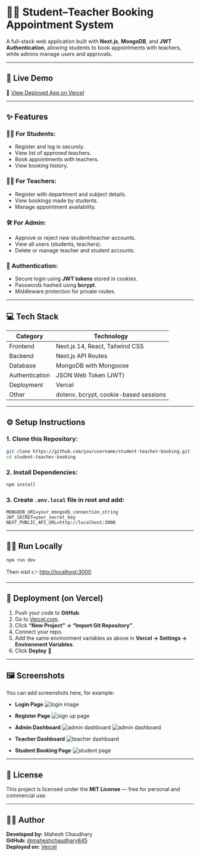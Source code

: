 # 🧑‍🎓 Student–Teacher Booking Appointment System

A full-stack web application built with **Next.js**, **MongoDB**, and **JWT Authentication**, allowing students to book appointments with teachers, while admins manage users and approvals.

---

## 🚀 Live Demo
🔗 [View Deployed App on Vercel](https://student-teacher-app-bice.vercel.app/)

---

## ✨ Features

### 👨‍🎓 For Students:
- Register and log in securely.
- View list of approved teachers.
- Book appointments with teachers.
- View booking history.

### 👨‍🏫 For Teachers:
- Register with department and subject details.
- View bookings made by students.
- Manage appointment availability.

### 🛠️ For Admin:
- Approve or reject new student/teacher accounts.
- View all users (students, teachers).
- Delete or manage teacher and student accounts.

### 🔐 Authentication:
- Secure login using **JWT tokens** stored in cookies.
- Passwords hashed using **bcrypt**.
- Middleware protection for private routes.

---

## 💻 Tech Stack

| Category | Technology |
|-----------|-------------|
| Frontend | Next.js 14, React, Tailwind CSS |
| Backend | Next.js API Routes |
| Database | MongoDB with Mongoose |
| Authentication | JSON Web Token (JWT) |
| Deployment | Vercel |
| Other | dotenv, bcrypt, cookie-based sessions |

---

## ⚙️ Setup Instructions

### 1. Clone this Repository:
```bash
git clone https://github.com/yourusername/student-teacher-booking.git
cd student-teacher-booking
```

### 2. Install Dependencies:
```bash
npm install
```

### 3. Create `.env.local` file in root and add:
```env
MONGODB_URI=your_mongodb_connection_string
JWT_SECRET=your_secret_key
NEXT_PUBLIC_API_URL=http://localhost:3000
```

---

## 🧑‍💻 Run Locally
```bash
npm run dev
```
Then visit 👉 [http://localhost:3000](http://localhost:3000)

---

## 🛜 Deployment (on Vercel)

1. Push your code to **GitHub**.
2. Go to [Vercel.com](https://vercel.com/).
3. Click **“New Project” → “Import Git Repository”**.
4. Connect your repo.
5. Add the same environment variables as above in **Vercel → Settings → Environment Variables**.
6. Click **Deploy** 🚀

---

## 🖼️ Screenshots
You can add screenshots here, for example:

- **Login Page**
![login image](./public/screenshots/login.png)

- **Register Page**
![sign up page](./public/screenshots/register.png)

- **Admin Dashboard**
![admin dashboard](./public/screenshots/admin1.png)
![admin dashboard](./public/screenshots/admin2.png)

- **Teacher Dashboard**
![teacher dashboard](./public/screenshots/teacher.png)

- **Student Booking Page**
![student page](./public/screenshots/student1.png)

---

## 📜 License
This project is licensed under the **MIT License** — free for personal and commercial use.

---

## 👨‍💻 Author
**Developed by:** Mahesh Chaudhary  
**GitHub:** [@maheshchaudhary845](https://github.com/maheshchaudhary845)  
**Deployed on:** [Vercel](https://vercel.com)
